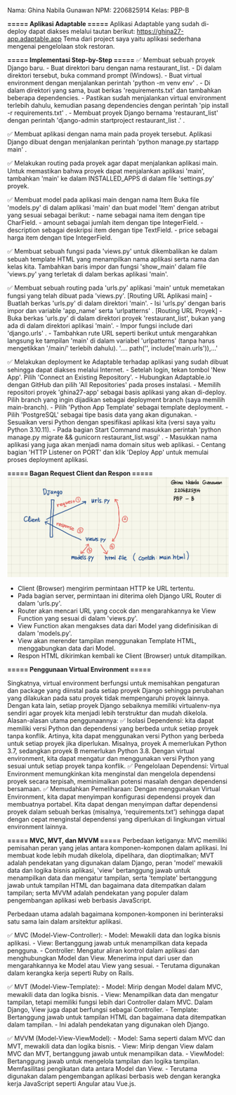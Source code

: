 Nama: Ghina Nabila Gunawan
NPM: 2206825914
Kelas: PBP-B

**===== Aplikasi Adaptable =====**
Aplikasi Adaptable yang sudah di-deploy dapat diakses melalui tautan berikut: https://ghina27-app.adaptable.app
Tema dari project saya yaitu aplikasi sederhana mengenai pengelolaan stok restoran.

**===== Implementasi Step-by-Step =====**
✅ Membuat sebuah proyek Django baru.
    - Buat direktori baru dengan nama restaurant_list.
    - Di dalam direktori tersebut, buka command prompt (Windows).
    - Buat virtual environment dengan menjalankan perintah 'python -m venv env' .
    - Di dalam direktori yang sama, buat berkas 'requirements.txt' dan tambahkan beberapa dependencies.
    - Pastikan sudah menjalankan virtual environment terlebih dahulu, kemudian pasang dependencies dengan perintah 'pip install -r requirements.txt' .
    - Membuat proyek Django bernama 'restaurant_list' dengan perintah 'django-admin startproject restaurant_list .' .

✅ Membuat aplikasi dengan nama main pada proyek tersebut.
    Aplikasi Django dibuat dengan menjalankan perintah 'python manage.py startapp main' .

✅ Melakukan routing pada proyek agar dapat menjalankan aplikasi main.
    Untuk memastikan bahwa proyek dapat menjalankan aplikasi 'main', tambahkan 'main' ke dalam INSTALLED_APPS di dalam file 'settings.py' proyek.

✅ Membuat model pada aplikasi main dengan nama Item
    Buka file 'models.py' di dalam aplikasi 'main' dan buat model 'Item' dengan atribut yang sesuai sebagai berikut:
        - name sebagai nama item dengan tipe CharField.
        - amount sebagai jumlah item dengan tipe IntegerField.
        - description sebagai deskripsi item dengan tipe TextField.
        - price sebagai harga item dengan tipe IntegerField.

✅ Membuat sebuah fungsi pada 'views.py' untuk dikembalikan ke dalam sebuah template HTML yang menampilkan nama aplikasi serta nama dan kelas kita.
    Tambahkan baris impor dan fungsi 'show_main' dalam file 'views.py' yang terletak di dalam berkas aplikasi 'main'.

✅ Membuat sebuah routing pada 'urls.py' aplikasi 'main' untuk memetakan fungsi yang telah dibuat pada 'views.py'.
    [Routing URL Aplikasi main]
    - Buatlah berkas 'urls.py' di dalam direktori 'main'.
    - Isi 'urls.py' dengan baris impor dan variable 'app_name' serta 'urlpatterns' .
    [Routing URL Proyek]
    - Buka berkas 'urls.py' di dalam direktori proyek 'restaurant_list', bukan yang ada di dalam direktori aplikasi 'main'.
    - Impor fungsi include dari 'django.urls' .
    - Tambahkan rute URL seperti berikut untuk mengarahkan langsung ke tampilan 'main' di dalam variabel 'urlpatterns' (tanpa harus mengetikkan '/main/' terlebih dahulu).
        '.... path('', include('main.urls')),...'

✅ Melakukan deployment ke Adaptable terhadap aplikasi yang sudah dibuat sehingga dapat diakses melalui Internet.
    - Setelah login, tekan tombol 'New App'. Pilih 'Connect an Existing Repository'.
    - Hubungkan Adaptable.io dengan GitHub dan pilih 'All Repositories' pada proses instalasi.
    - Memilih repositori proyek 'ghina27-app' sebagai basis aplikasi yang akan di-deploy. Pilih branch yang ingin dijadikan sebagai deployment branch (saya memilih main-branch).
    - Pilih 'Python App Template' sebagai template deployment.
    - Pilih 'PostgreSQL' sebagai tipe basis data yang akan digunakan.
    - Sesuaikan versi Python dengan spesifikasi aplikasi kita (versi saya yaitu Python 3.10.11).
    - Pada bagian Start Command masukkan perintah 'python manage.py migrate && gunicorn restaurant_list.wsgi' .
    - Masukkan nama aplikasi yang juga akan menjadi nama domain situs web aplikasi.
    - Centang bagian 'HTTP Listener on PORT' dan klik 'Deploy App' untuk memulai proses deployment aplikasi.


**===== Bagan Request Client dan Respon =====**
![Alt text](Bagan_Request_Client_dan_Respon.png)
- Client (Browser) mengirim permintaan HTTP ke URL tertentu.
- Pada bagian server, permintaan ini diterima oleh Django URL Router di dalam 'urls.py'.
- Router akan mencari URL yang cocok dan mengarahkannya ke View Function yang sesuai di dalam 'views.py'.
- View Function akan mengakses data dari Model yang didefinisikan di dalam 'models.py'.
- View akan merender tampilan menggunakan Template HTML, menggabungkan data dari Model.
- Respon HTML dikirimkan kembali ke Client (Browser) untuk ditampilkan.


**===== Penggunaan Virtual Environment =====**

Singkatnya, virtual environment berfungsi untuk memisahkan pengaturan dan package yang diinstal pada setiap proyek Django sehingga perubahan yang dilakukan pada satu proyek tidak mempengaruhi proyek lainnya. Dengan kata lain, setiap proyek Django sebaiknya memiliki virtualenv-nya sendiri agar proyek kita menjadi lebih terstruktur dan mudah dikelola.
Alasan-alasan utama penggunaannya:
    ✅ Isolasi Dependensi: kita dapat memiliki versi Python dan dependensi yang berbeda untuk setiap proyek tanpa konflik. Artinya, kita dapat menggunakan versi Python yang berbeda untuk setiap proyek jika diperlukan. Misalnya, proyek A memerlukan Python 3.7, sedangkan proyek B memerlukan Python 3.8. Dengan virtual environment, kita dapat mengatur dan menggunakan versi Python yang sesuai untuk setiap proyek tanpa konflik.
    ✅ Pengelolaan Dependensi: Virtual Environment memungkinkan kita menginstal dan mengelola dependensi proyek secara terpisah, meminimalkan potensi masalah dengan dependensi bersamaan.
    ✅ Memudahkan Pemeliharaan: Dengan menggunakan Virtual Environment, kita dapat menyimpan konfigurasi dependensi proyek dan membuatnya portabel. Kita dapat dengan menyimpan daftar dependensi proyek dalam sebuah berkas (misalnya, 'requirements.txt') sehingga dapat dengan cepat menginstal dependensi yang diperlukan di lingkungan virtual environment lainnya.

**===== MVC, MVT, dan MVVM =====**
Perbedaan ketiganya: MVC memiliki pemisahan peran yang jelas antara komponen-komponen dalam aplikasi. Ini membuat kode lebih mudah dikelola, dipelihara, dan dioptimalkan; MVT adalah pendekatan yang digunakan dalam Django, peran 'model' mewakili data dan logika bisnis aplikasi, 'view' bertanggung jawab untuk menampilkan data dan mengatur tampilan, serta 'template' bertanggung jawab untuk tampilan HTML dan bagaimana data ditempatkan dalam tampilan; serta MVVM adalah pendekatan yang populer dalam pengembangan aplikasi web berbasis JavaScript.

Perbedaan utama adalah bagaimana komponen-komponen ini berinteraksi satu sama lain dalam arsitektur aplikasi. 

✅ MVC (Model-View-Controller):
    - Model: Mewakili data dan logika bisnis aplikasi.
    - View: Bertanggung jawab untuk menampilkan data kepada pengguna.
    - Controller: Mengatur aliran kontrol dalam aplikasi dan menghubungkan Model dan View. Menerima input dari user dan mengarahkannya ke Model atau View yang sesuai.
    - Terutama digunakan dalam kerangka kerja seperti Ruby on Rails.

✅ MVT (Model-View-Template):
    - Model: Mirip dengan Model dalam MVC, mewakili data dan logika bisnis.
    - View: Menampilkan data dan mengatur tampilan, tetapi memiliki fungsi lebih dari Controller dalam MVC. Dalam Django, View juga dapat berfungsi sebagai Controller.
    - Template: Bertanggung jawab untuk tampilan HTML dan bagaimana data ditempatkan dalam tampilan.
    - Ini adalah pendekatan yang digunakan oleh Django.

✅ MVVM (Model-View-ViewModel):
    - Model: Sama seperti dalam MVC dan MVT, mewakili data dan logika bisnis.
    - View: Mirip dengan View dalam MVC dan MVT, bertanggung jawab untuk menampilkan data.
    - ViewModel: Bertanggung jawab untuk mengelola tampilan dan logika tampilan. Memfasilitasi pengikatan data antara Model dan View.
    - Terutama digunakan dalam pengembangan aplikasi berbasis web dengan kerangka kerja JavaScript seperti Angular atau Vue.js.
